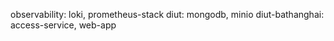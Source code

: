 observability: loki, prometheus-stack
diut: mongodb, minio
diut-bathanghai: access-service, web-app
